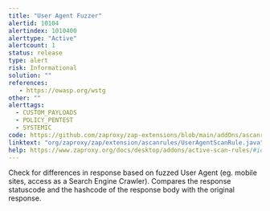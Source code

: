 ```yaml
---
title: "User Agent Fuzzer"
alertid: 10104
alertindex: 1010400
alerttype: "Active"
alertcount: 1
status: release
type: alert
risk: Informational
solution: ""
references:
   - https://owasp.org/wstg
other: ""
alerttags: 
  - CUSTOM_PAYLOADS
  - POLICY_PENTEST
  - SYSTEMIC
code: https://github.com/zaproxy/zap-extensions/blob/main/addOns/ascanrules/src/main/java/org/zaproxy/zap/extension/ascanrules/UserAgentScanRule.java
linktext: "org/zaproxy/zap/extension/ascanrules/UserAgentScanRule.java"
help: https://www.zaproxy.org/docs/desktop/addons/active-scan-rules/#id-10104
---
```

Check for differences in response based on fuzzed User Agent (eg. mobile sites, access as a Search Engine Crawler). Compares the response statuscode and the hashcode of the response body with the original response.
